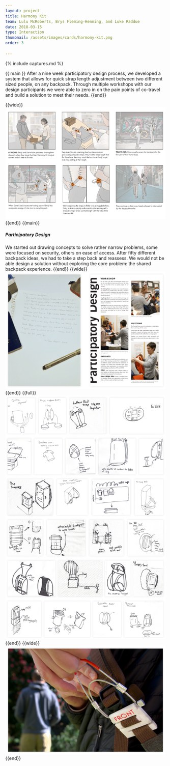 ```yaml
---
layout: project
title: Harmony Kit
team: Lulu McRoberts, Brys Fleming-Henning, and Luke Raddue
date: 2018-03-15
type: Interaction
thumbnail: /assets/images/cards/harmony-kit.png
order: 3

---
```

{% include captures.md %}

{{ main }}
After a nine week participatory design process, we developed a system that allows for quick strap length adjustment between two different sized people, on any backpack. Through multiple workshops with our design participants we were able to zero in on the pain points of co-travel and build a solution to meet their needs.
{{end}}

{{wide}}
![Storyboard of the product](/assets/images/projects/harmony-kit/storyboard.png)
{{end}}
{{main}} 
##### Participatory Design
We started out drawing concepts to solve rather narrow problems, some were focused on security, others on ease of access. After fifty different backpack ideas, we had to take a step back and reassess. We would not be able design a solution without exploring the core problem: the shared backpack experience.
{{end}}
{{wide}}
![Emily's breakup letter + Participatory design workshop](/assets/images/projects/harmony-kit/letter_workshop.png)
{{end}}
{{full}}
![Ideation sketches](/assets/images/projects/harmony-kit/ideas.png)
{{end}}
{{wide}}
![Harmony Kit hero shot](/assets/images/projects/harmony-kit/hero.png)
{{end}}